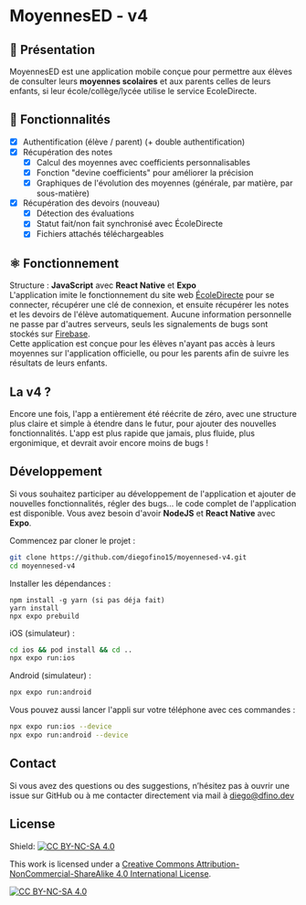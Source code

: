 # MoyennesED - v4

## 📖 Présentation
MoyennesED est une application mobile conçue pour permettre aux élèves de consulter leurs **moyennes scolaires** et aux parents celles de leurs enfants, si leur école/collège/lycée utilise le service EcoleDirecte.

## 🚀 Fonctionnalités
- [x] Authentification (élève / parent) (+ double authentification)
- [x] Récupération des notes
  - [x] Calcul des moyennes avec coefficients personnalisables
  - [x] Fonction "devine coefficients" pour améliorer la précision
  - [x] Graphiques de l'évolution des moyennes (générale, par matière, par sous-matière)
- [x] Récupération des devoirs (nouveau)
  - [x] Détection des évaluations
  - [x] Statut fait/non fait synchronisé avec ÉcoleDirecte
  - [x] Fichiers attachés téléchargeables

## ⚛️ Fonctionnement
Structure : **JavaScript** avec **React Native** et **Expo**  
L'application imite le fonctionnement du site web [ÉcoleDirecte](https://www.ecoledirecte.com) pour se connecter, récupérer une clé de connexion, et ensuite récupérer les notes et les devoirs de l'élève automatiquement. Aucune information personnelle ne passe par d'autres serveurs, seuls les signalements de bugs sont stockés sur [Firebase](https://firebase.google.com).    
Cette application est conçue pour les élèves n'ayant pas accès à leurs moyennes sur l'application officielle, ou pour les parents afin de suivre les résultats de leurs enfants.

## La v4 ?
Encore une fois, l'app a entièrement été réécrite de zéro, avec une structure plus claire et simple à étendre dans le futur, pour ajouter des nouvelles fonctionnalités. L'app est plus rapide que jamais, plus fluide, plus ergonimique, et devrait avoir encore moins de bugs !

## Développement
Si vous souhaitez participer au développement de l'application et ajouter de nouvelles fonctionnalités, régler des bugs... le code complet de l'application est disponible.
Vous avez besoin d'avoir **NodeJS** et **React Native** avec **Expo**.

Commencez par cloner le projet :
```bash
git clone https://github.com/diegofino15/moyennesed-v4.git
cd moyennesed-v4
```

Installer les dépendances :
```
npm install -g yarn (si pas déja fait)
yarn install
npx expo prebuild
```

iOS (simulateur) :
```bash
cd ios && pod install && cd ..
npx expo run:ios
```

Android (simulateur) :
```bash
npx expo run:android
```

Vous pouvez aussi lancer l'appli sur votre téléphone avec ces commandes :
```bash
npx expo run:ios --device
npx expo run:android --device
```

## Contact
Si vous avez des questions ou des suggestions, n’hésitez pas à ouvrir une issue sur GitHub ou à me contacter directement via mail à diego@dfino.dev

## License
Shield: [![CC BY-NC-SA 4.0][cc-by-nc-sa-shield]][cc-by-nc-sa]

This work is licensed under a
[Creative Commons Attribution-NonCommercial-ShareAlike 4.0 International License][cc-by-nc-sa].

[![CC BY-NC-SA 4.0][cc-by-nc-sa-image]][cc-by-nc-sa]

[cc-by-nc-sa]: http://creativecommons.org/licenses/by-nc-sa/4.0/
[cc-by-nc-sa-image]: https://licensebuttons.net/l/by-nc-sa/4.0/88x31.png
[cc-by-nc-sa-shield]: https://img.shields.io/badge/License-CC%20BY--NC--SA%204.0-lightgrey.svg
